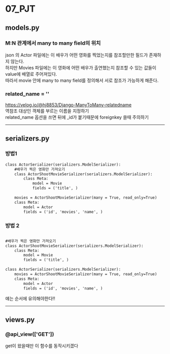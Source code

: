 # 07_PJT

## __models.py__
### __M:N 관계에서 many to many field의 위치__  
json 의 Actor 파일에는 이 배우가 어떤 영화를 찍었는지를 참조할만한 필드가 존재하지 않는다.  
하지만 Movies 파일에는 이 영화에 어떤 배우가 출연했는지 참조할 수 있는 값들이 value에 배열로 주어져있다.  
따라서 movie 안에 many to many field를 정의해서 서로 참조가 가능하게 해준다.



### __related_name = ''__
https://velog.io/@hj8853/Django-ManyToMany-relatedname  
역참조 대상인 객체를 부르는 이름을 지정하기  
related_name 옵션을 쓰면 뒤에 _id가 붙기때문에 foreignkey 쓸때 주의하기

---
## __serializers.py__
### __방법1__
```html
class ActorSerializer(serializers.ModelSerializer):
    #배우가 찍은 영화만 가져오기
    class ActorShootMovieSerializer(serializers.ModelSerializer):
        class Meta:
            model = Movie
            fields = ('title', )
            
    movies = ActorShootMovieSerializer(many = True, read_only=True)
    class Meta:
        model = Actor
        fields = ('id', 'movies', 'name', )
```

### __방법 2__

```html

#배우가 찍은 영화만 가져오기
class ActorShootMovieSerializer(serializers.ModelSerializer):
    class Meta:
        model = Movie
        fields = ('title', )
            
class ActorSerializer(serializers.ModelSerializer):
    movies = ActorShootMovieSerializer(many = True, read_only=True)
    class Meta:
        model = Actor
        fields = ('id', 'movies', 'name', )
```
얘는 순서에 유의해야한다!!

---
## __views.py__
### @api_view(['GET']) 
get이 왔을때만 이 함수를 동작시키겠다


